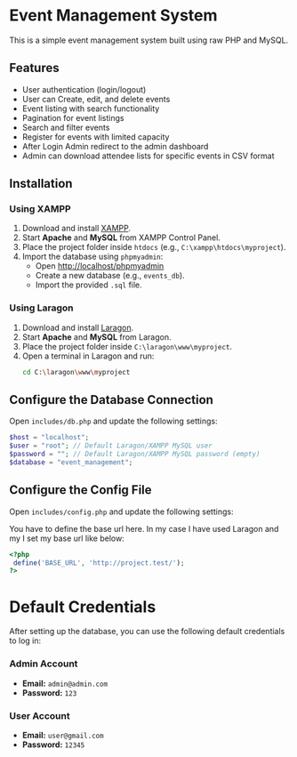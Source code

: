 # Event Management System

This is a simple event management system built using raw PHP and MySQL.

## Features

- User authentication (login/logout)
- User can Create, edit, and delete events
- Event listing with search functionality
- Pagination for event listings
- Search and filter events
- Register for events with limited capacity
- After Login Admin redirect to the admin dashboard
- Admin can download attendee lists for specific events in CSV format

## Installation

### Using XAMPP

1. Download and install [XAMPP](https://www.apachefriends.org/index.html).
2. Start **Apache** and **MySQL** from XAMPP Control Panel.
3. Place the project folder inside `htdocs` (e.g., `C:\xampp\htdocs\myproject`).
4. Import the database using `phpmyadmin`:
   - Open [http://localhost/phpmyadmin](http://localhost/phpmyadmin)
   - Create a new database (e.g., `events_db`).
   - Import the provided `.sql` file.

### Using Laragon

1. Download and install [Laragon](https://laragon.org/).
2. Start **Apache** and **MySQL** from Laragon.
3. Place the project folder inside `C:\laragon\www\myproject`.
4. Open a terminal in Laragon and run:
   ```sh
   cd C:\laragon\www\myproject
   ```

## Configure the Database Connection

Open `includes/db.php` and update the following settings:

```php
$host = "localhost";
$user = "root"; // Default Laragon/XAMPP MySQL user
$password = ""; // Default Laragon/XAMPP MySQL password (empty)
$database = "event_management";
```

## Configure the Config File

Open `includes/config.php` and update the following settings:

You have to define the base url here. In my case I have used Laragon and my I set my base url like below:

```php
<?php
 define('BASE_URL', 'http://project.test/');
?>
```

# Default Credentials

After setting up the database, you can use the following default credentials to log in:

### Admin Account

- **Email:** `admin@admin.com`
- **Password:** `123`

### User Account

- **Email:** `user@gmail.com`
- **Password:** `12345`
